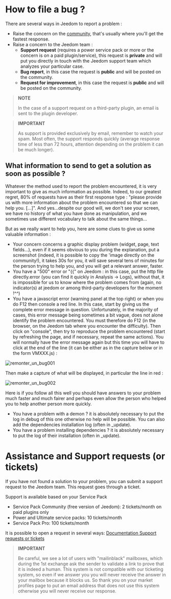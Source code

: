 # How to file a bug ?

There are several ways in Jeedom to report a problem :

- Raise the concern on the [community](https://community.jeedom.com), that's usually where you'll get the fastest response.
- Raise a concern to the Jeedom team :
  - **Support request** (requires a power service pack or more or the concern is on a paid plugin/service), this request is **private** and will put you directly in touch with the Jeedom support team which analyzes your particular case.
  - **Bug report**, in this case the request is **public** and will be posted on the community.
  - **Request for improvement**, in this case the request is **public** and will be posted on the community.

> **NOTE**
>
> In the case of a support request on a third-party plugin, an email is sent to the plugin developer.

> **IMPORTANT**
>
> As support is provided exclusively by email, remember to watch your spam. Most often, the support responds quickly (average response time of less than 72 hours, attention depending on the problem it can be much longer).

## What information to send to get a solution as soon as possible ?

Whatever the method used to report the problem encountered, it is very important to give as much information as possible. Indeed, to our greatest regret, 80% of requests have as their first response type : "please provide us with more information about the problem encountered so that we can help you. [...]". And yes...despite our good will, we don't see your screen, we have no history of what you have done as manipulation, and we sometimes use different vocabulary to talk about the same things...

But as we really want to help you, here are some clues to give us some valuable information :

- Your concern concerns a graphic display problem (widget, page, text fields...), even if it seems obvious to you during the explanation, put a screenshot (indeed, it is possible to copy the 'image directly on the community!), it takes 30s for you, it will save several tens of minutes for the person trying to help you, and you will get a relevant answer, faster.
- You have a "500" error or "\{\{" on Jeedom : in this case, put the http file directly.error (you can find it quickly in Analysis -> Logs), without that, it is impossible for us to know where the problem comes from (again, no indicator(s) at jeedom or among third-party developers for the moment !^^)
- You have a javascript error (warning panel at the top right) or when you do F12 then console a red line. In this case, start by giving us the complete error message in question. Unfortunately, in the majority of cases, this error message being sometimes a bit vague, does not alone identify the problem encountered. You must therefore do F12 (in the browser, on the Jeedom tab where you encounter the difficulty). Then click on "console", then try to reproduce the problem encountered (start by refreshing the page, and if necessary, repeat the same actions). You will normally have the error message again but this time you will have to click at the end of the line (it can be either as in the capture below or in the form VMXXX.js) :

![remonter_un_bug001](images/remonter_un_bug001.png)

Then make a capture of what will be displayed, in particular the line in red :

![remonter_un_bug002](images/remonter_un_bug002.png)

Here is if you follow all this well you should have answers to your problem much faster and much fairer and perhaps even allow the person who helped you to help another person more quickly.

- You have a problem with a demon ? it is absolutely necessary to put the log in debug of this one otherwise no help will be possible. You can also add the dependencies installation log (often in \_update).
- You have a problem installing dependencies ? it is absolutely necessary to put the log of their installation (often in \_update).

# Assistance and Support requests (or tickets)

If you have not found a solution to your problem, you can submit a support request to the Jeedom team. 
This request goes through a ticket. 

Support is available based on your Service Pack
- Service Pack Community (free version of Jeedom): 2 tickets/month on paid plugins only
- Power and Ultimate service packs: 10 tickets/month
- Service Pack Pro: 100 tickets/month

It is possible to open a request in several ways:
[Documentation Support requests or tickets](https://doc.jeedom.com/en_US/premiers-pas/#Les%20demandes%20de%20support%20\(ou%20tickets\))

>**IMPORTANT**
>
>Be careful, we see a lot of users with "mailinblack" mailboxes, which during the 1st exchange ask the sender to validate a link to prove that it is indeed a human. This system is not compatible with our ticketing system, so even if we answer you you will never receive the answer in your mailbox because it blocks us. So thank you on your market profiles page to put an email address that does not use this system otherwise you will never receive our response.

